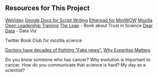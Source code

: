 ## Resources for This Project

[WeVideo](https://www.wevideo.com)
[Google Docs for Script Writing]()
[Etherpad for MiniWOW](https://public.etherpad-mozilla.org/p/miniWOWPDX_2017_CB)
[Mozilla Open Leadership Training](https://mozilla.github.io/open-leadership-training-series)
[The Leap]() - Book about Trust in Science
[Dear Data]() - Data Viz

Twitter Book Club for mozilla science

[Doctors have decades of fighting "Fake news".](http://www.vox.com/science-and-health/2017/4/14/15262034/fight-fake-news-doctors-medical-community)
[Why Expertise Matters](http://www.npr.org/sections/13.7/2017/04/07/522992390/why-expertise-matters)


Do you know someone who has cancer?
Why evolution is important to cancer.
How do you communicate that science is hard?
My day as a scientist?